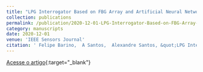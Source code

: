 ```yaml
---
title: "LPG Interrogator Based on FBG Array and Artificial Neural Network"
collection: publications
permalink: /publication/2020-12-01-LPG-Interrogator-Based-on-FBG-Array-and-Artificial-Neural-Network
category: manuscripts
date: 2020-12-01
venue: 'IEEE Sensors Journal'
citation: ' Felipe Barino,  A Santos,  Alexandre Santos, &quot;LPG Interrogator Based on FBG Array and Artificial Neural Network.&quot; IEEE Sensors Journal, 2020.'
---
```

[Acesse o artigo](https://ieeexplore.ieee.org/document/9136757/){:target="_blank"}
